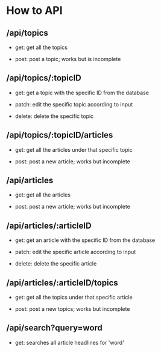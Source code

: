 # How to API

## /api/topics
- get:
get all the topics

- post:
post a topic;
works but is incomplete

## /api/topics/:topicID
- get:
get a topic with the specific ID from the database

- patch:
edit the specific topic according to input

- delete:
delete the specific topic

## /api/topics/:topicID/articles
- get:
get all the articles under that specific topic

- post:
post a new article;
works but incomplete

## /api/articles
- get:
get all the articles

- post:
post a new article;
works but incomplete

## /api/articles/:articleID
- get:
get an article with the specific ID from the database

- patch:
edit the specific article according to input

- delete:
delete the specific article

## /api/articles/:articleID/topics
- get:
get all the topics under that specific article

- post:
post a new topics;
works but incomplete

## /api/search?query=word
- get:
searches all article headlines for 'word'
